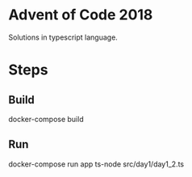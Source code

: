 Advent of Code 2018
===================

Solutions in typescript language.

# Steps 
## Build
docker-compose build

## Run
docker-compose run app ts-node src/day1/day1_2.ts